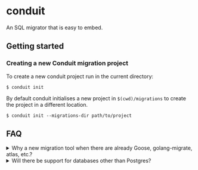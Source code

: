 # conduit

An SQL migrator that is easy to embed.

## Getting started

### Creating a new Conduit migration project

To create a new conduit project run in the current directory:

```
$ conduit init
```

By default conduit initialises a new project in `$(cwd)/migrations` to create the project in a different location.

```
$ conduit init --migrations-dir path/to/project
```

## FAQ

<details>
<summary>Why a new migration tool when there are already Goose, golang-migrate, atlas, etc.?</summary>

While those tools are all excellent, they do not solve one specific problem - I wanted to build a migration tool specifically designed to create embeddable migrations. Even though Goose provides programming interface, unfortunately, it doesn't allow building isolated migrations similar to `rivermigrate`.

Check out my post where I cover the topic in more detail: https://romanvanesyan.com/articles/conduit

</details>

<details>
<summary>Will there be support for databases other than Postgres?</summary>

At this moment, it is unlikely that support will be added for any databases other than Postgres. conduit is built on top of the excellent Postgres driver - pgx, and uses specific Postgres functionality such as advisory locks.

</details>
